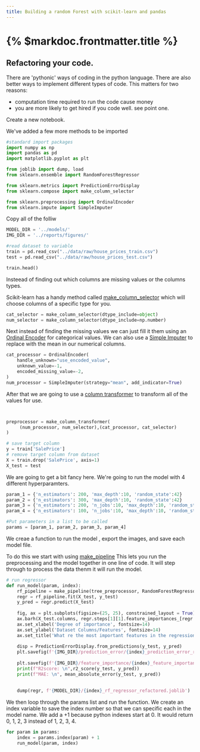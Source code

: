 ```yaml
---
title: Building a random Forest with scikit-learn and pandas
---
```

# {% $markdoc.frontmatter.title %}

## Refactoring your code. 

There are 'pythonic' ways of coding in the python language. There are also better ways to implement different types of code. This matters for two reasons: 
- computation time required to run the code cause money
- you are more likely to get hired if you code well. see point one. 

Create a new notebook. 

We've added a few more methods to be imported

```py
#standard import packages
import numpy as np
import pandas as pd
import matplotlib.pyplot as plt

from joblib import dump, load
from sklearn.ensemble import RandomForestRegressor

from sklearn.metrics import PredictionErrorDisplay
from sklearn.compose import make_column_selector

from sklearn.preprocessing import OrdinalEncoder
from sklearn.impute import SimpleImputer
```

Copy all of the folliw
```py
MODEL_DIR = '../models/'
IMG_DIR = '../reports/figures/'
```

```py
#read dataset to variable
train = pd.read_csv("../data/raw/house_prices_train.csv")
test = pd.read_csv("../data/raw/house_prices_test.csv")
```

```py
train.head()
```

Insteead of finding out which columns are missing values or the columns types.

Scikit-learn has a handy method called [make_column_selector](https://scikit-learn.org/stable/modules/generated/sklearn.compose.make_column_selector.html) which will choose columns of a specific type for you. 

```py
cat_selector = make_column_selector(dtype_include=object)
num_selector = make_column_selector(dtype_include=np.number)
```

Next instead of finding the missing values we can just fill it them using an [Ordinal Encoder](https://scikit-learn.org/stable/modules/generated/sklearn.preprocessing.OrdinalEncoder.html) for categorical values. We can also use a [Simple Imputer](https://scikit-learn.org/stable/modules/generated/sklearn.impute.SimpleImputer.html#sklearn.impute.SimpleImputer) to replace with the mean in our numerical columns. 

```py
cat_processor = OrdinalEncoder(
    handle_unknown="use_encoded_value",
    unknown_value=-1,
    encoded_missing_value=-2,
)
num_processor = SimpleImputer(strategy="mean", add_indicator=True)
```

After that we are going to use a [column transformer](https://scikit-learn.org/stable/modules/generated/sklearn.compose.make_column_transformer.html) to transform all of the values for use. 
```py


preprocessor = make_column_transformer(
     (num_processor, num_selector),(cat_processor, cat_selector)
)
```

```py
# save target column
y = train['SalePrice'] 
# remove target column from dataset
X = train.drop('SalePrice', axis=1)
X_test = test

```

We are going to get a bit fancy here. We're going to run the model with 4 different hyperparamters. 
```py
param_1 = {'n_estimators': 200, 'max_depth':10, 'random_state':42}
param_2 = {'n_estimators': 300, 'max_depth':10, 'random_state':42}
param_3 = {'n_estimators': 200, 'n_jobs':10, 'max_depth':10, 'random_state':42}
param_4 = {'n_estimators': 100, 'n_jobs':10, 'max_depth':10, 'random_state':42}

#Put parameters in a list to be called
params = [param_1, param_2, param_3, param_4]
```

We creae a function to run the model , export the images, and save each model file. 

To do this we start with using [make_pipeline](https://scikit-learn.org/stable/modules/generated/sklearn.pipeline.make_pipeline.html) This lets you run the preprocessing and the model together in one line of code. It will step through to process the data thenm it will run the model. 

```py
# run regressor
def run_model(param, index):
    rf_pipeline = make_pipeline(tree_preprocessor, RandomForestRegressor().set_params(**param))
    regr = rf_pipeline.fit(X_test, y_test)
    y_pred = regr.predict(X_test)
    
    fig, ax = plt.subplots(figsize=(25, 25), constrained_layout = True)
    ax.barh(X_test.columns, regr.steps[1][1].feature_importances_[regr.steps[1][1].feature_importances_.argsort()][:80])
    ax.set_xlabel('Degree of importance', fontsize=14)
    ax.set_ylabel('Dataset Columns/Features', fontsize=14)
    ax.set_title('What re the most important features in the regression decision?', fontsize=28)
    
    disp = PredictionErrorDisplay.from_predictions(y_test, y_pred)
    plt.savefig(f'{IMG_DIR}/prediction_error/{index}_prediction_error_refactored.png')
    
    plt.savefig(f'{IMG_DIR}/feature_importance/{index}_feature_importance_refactored.png')
    print(f"R2score: \n",r2_score(y_test, y_pred))
    print(f"MAE: \n", mean_absolute_error(y_test, y_pred))
    
    
    dump(regr, f'{MODEL_DIR}/{index}_rf_regressor_refactored.joblib') 
```



We then loop through the params list and run the function. We create an index variable to save the index number so that we can specific each in the model name. We add a +1 because python indexes start at 0. It would return 0, 1, 2, 3 instead of 1, 2, 3, 4. 

```py
for param in params:
    index = params.index(param) + 1
    run_model(param, index)
```
